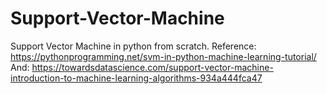 # Support-Vector-Machine
Support Vector Machine in python from scratch.
Reference: https://pythonprogramming.net/svm-in-python-machine-learning-tutorial/
And:  https://towardsdatascience.com/support-vector-machine-introduction-to-machine-learning-algorithms-934a444fca47

